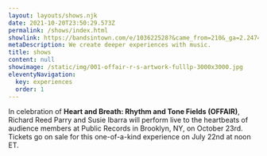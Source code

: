 ```yaml
---
layout: layouts/shows.njk
date: 2021-10-20T23:50:29.573Z
permalink: /shows/index.html
showlink: https://bandsintown.com/e/103622528?&came_from=210&_ga=2.247471239.1434592318.1657901848-1345926014.1657901848
metaDescription: We create deeper experiences with music.
title: shows
content: null
showimage: /static/img/001-offair-r-s-artwork-fulllp-3000x3000.jpg
eleventyNavigation:
  key: experiences
  order: 1
---
```

In celebration of **Heart and Breath: Rhythm and Tone Fields (OFFAIR)**, Richard Reed Parry and Susie Ibarra will perform live to the heartbeats of audience members at Public Records in Brooklyn, NY, on October 23rd. Tickets go on sale for this one-of-a-kind experience on July 22nd at noon ET.